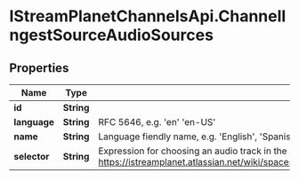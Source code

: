 # IStreamPlanetChannelsApi.ChannelIngestSourceAudioSources

## Properties

Name | Type | Description | Notes
------------ | ------------- | ------------- | -------------
**id** | **String** |  | [optional] 
**language** | **String** | RFC 5646, e.g. &#39;en&#39; &#39;en-US&#39; | [optional] 
**name** | **String** | Language fiendly name, e.g. &#39;English&#39;, &#39;Spanish&#39; | [optional] 
**selector** | **String** | Expression for choosing an audio track in the stream for this AudioSource https://istreamplanet.atlassian.net/wiki/spaces/T/pages/847970791/Proposal+Audio+Track+Selection | [optional] 


